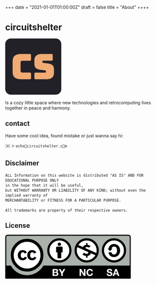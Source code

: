 +++
date = "2021-01-01T01:00:00Z"
draft = false
title = "About"
++++

# circuitshelter
![logo](/apple-touch-icon.png)

Is a cozy little space where new technologies and retrocomputing lives together in peace and harmony.

## contact
Have some cool idea, found mistake or just wanna say hi:

✉️ > ```echo🍥circuitshelter.c🍩m```

## Disclaimer
```
ALL Information on this website is distributed "AS IS" AND FOR EDUCATIONAL PURPOSE ONLY
in the hope that it will be useful,
but WITHOUT WARRANTY OR LIABILITY OF ANY KIND; without even the implied warranty of
MERCHANTABILITY or FITNESS FOR A PARTICULAR PURPOSE.

All trademarks are property of their respective owners.
```

## License
[![Work on this site is licensed under a Creative Commons Attribution-NonCommercial-ShareAlike 4.0 International License](/img/cc-by-nc-sa.png)](https://creativecommons.org/licenses/by-nc-sa/4.0/)